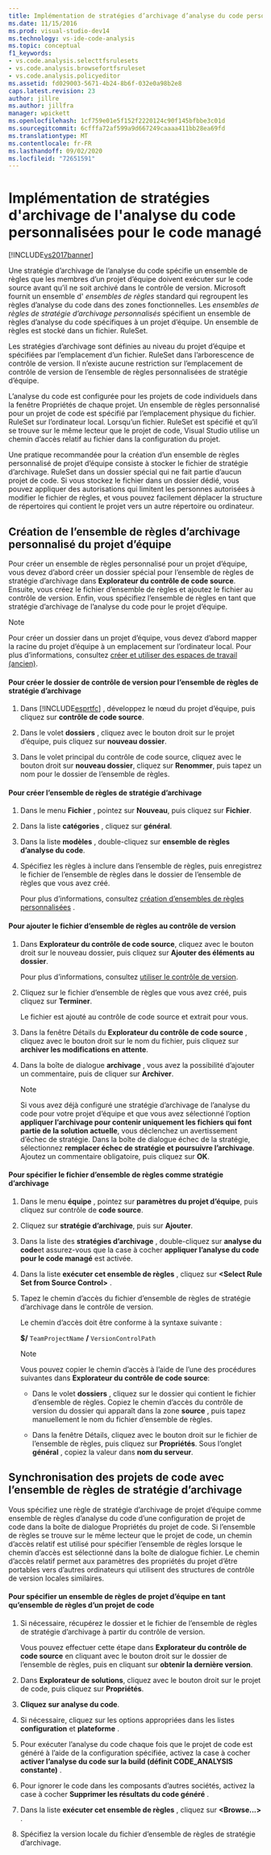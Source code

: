 ```yaml
---
title: Implémentation de stratégies d’archivage d’analyse du code personnalisées pour le code managé | Microsoft Docs
ms.date: 11/15/2016
ms.prod: visual-studio-dev14
ms.technology: vs-ide-code-analysis
ms.topic: conceptual
f1_keywords:
- vs.code.analysis.selecttfsrulesets
- vs.code.analysis.browsefortfsruleset
- vs.code.analysis.policyeditor
ms.assetid: fd029003-5671-4b24-8b6f-032e0a98b2e8
caps.latest.revision: 23
author: jillre
ms.author: jillfra
manager: wpickett
ms.openlocfilehash: 1cf759e01e5f152f2220124c90f145bfbbe3c01d
ms.sourcegitcommit: 6cfffa72af599a9d667249caaaa411bb28ea69fd
ms.translationtype: MT
ms.contentlocale: fr-FR
ms.lasthandoff: 09/02/2020
ms.locfileid: "72651591"
---
```

# <a name="implementing-custom-code-analysis-check-in-policies-for-managed-code"></a>Implémentation de stratégies d'archivage de l'analyse du code personnalisées pour le code managé
[!INCLUDE[vs2017banner](../includes/vs2017banner.md)]

Une stratégie d’archivage de l’analyse du code spécifie un ensemble de règles que les membres d’un projet d’équipe doivent exécuter sur le code source avant qu’il ne soit archivé dans le contrôle de version. Microsoft fournit un ensemble d' *ensembles de règles* standard qui regroupent les règles d’analyse du code dans des zones fonctionnelles. Les *ensembles de règles de stratégie d’archivage personnalisés* spécifient un ensemble de règles d’analyse du code spécifiques à un projet d’équipe. Un ensemble de règles est stocké dans un fichier. RuleSet.

 Les stratégies d’archivage sont définies au niveau du projet d’équipe et spécifiées par l’emplacement d’un fichier. RuleSet dans l’arborescence de contrôle de version. Il n’existe aucune restriction sur l’emplacement de contrôle de version de l’ensemble de règles personnalisées de stratégie d’équipe.

 L’analyse du code est configurée pour les projets de code individuels dans la fenêtre Propriétés de chaque projet. Un ensemble de règles personnalisé pour un projet de code est spécifié par l’emplacement physique du fichier. RuleSet sur l’ordinateur local. Lorsqu’un fichier. RuleSet est spécifié et qu’il se trouve sur le même lecteur que le projet de code, Visual Studio utilise un chemin d’accès relatif au fichier dans la configuration du projet.

 Une pratique recommandée pour la création d’un ensemble de règles personnalisé de projet d’équipe consiste à stocker le fichier de stratégie d’archivage. RuleSet dans un dossier spécial qui ne fait partie d’aucun projet de code. Si vous stockez le fichier dans un dossier dédié, vous pouvez appliquer des autorisations qui limitent les personnes autorisées à modifier le fichier de règles, et vous pouvez facilement déplacer la structure de répertoires qui contient le projet vers un autre répertoire ou ordinateur.

## <a name="creating-the-team-project-custom-check-in-rule-set"></a>Création de l’ensemble de règles d’archivage personnalisé du projet d’équipe
 Pour créer un ensemble de règles personnalisé pour un projet d’équipe, vous devez d’abord créer un dossier spécial pour l’ensemble de règles de stratégie d’archivage dans **Explorateur du contrôle de code source**. Ensuite, vous créez le fichier d’ensemble de règles et ajoutez le fichier au contrôle de version. Enfin, vous spécifiez l’ensemble de règles en tant que stratégie d’archivage de l’analyse du code pour le projet d’équipe.

> [!NOTE]
> Pour créer un dossier dans un projet d’équipe, vous devez d’abord mapper la racine du projet d’équipe à un emplacement sur l’ordinateur local. Pour plus d’informations, consultez [créer et utiliser des espaces de travail (ancien)](https://msdn.microsoft.com/db4d5692-179a-44fe-ad31-0c1c900c9cb2).

#### <a name="to-create-the-version-control-folder-for-the-check-in-policy-rule-set"></a>Pour créer le dossier de contrôle de version pour l’ensemble de règles de stratégie d’archivage

1. Dans [!INCLUDE[esprtfc](../includes/esprtfc-md.md)] , développez le nœud du projet d’équipe, puis cliquez sur **contrôle de code source**.

2. Dans le volet **dossiers** , cliquez avec le bouton droit sur le projet d’équipe, puis cliquez sur **nouveau dossier**.

3. Dans le volet principal du contrôle de code source, cliquez avec le bouton droit sur **nouveau dossier**, cliquez sur **Renommer**, puis tapez un nom pour le dossier de l’ensemble de règles.

#### <a name="to-create-the-check-in-policy-rule-set"></a>Pour créer l’ensemble de règles de stratégie d’archivage

1. Dans le menu **Fichier** , pointez sur **Nouveau**, puis cliquez sur **Fichier**.

2. Dans la liste **catégories** , cliquez sur **général**.

3. Dans la liste **modèles** , double-cliquez sur **ensemble de règles d’analyse du code**.

4. Spécifiez les règles à inclure dans l’ensemble de règles, puis enregistrez le fichier de l’ensemble de règles dans le dossier de l’ensemble de règles que vous avez créé.

     Pour plus d’informations, consultez [création d’ensembles de règles personnalisées](../code-quality/creating-custom-code-analysis-rule-sets.md) .

#### <a name="to-add-the-rule-set-file-to-version-control"></a>Pour ajouter le fichier d’ensemble de règles au contrôle de version

1. Dans **Explorateur du contrôle de code source**, cliquez avec le bouton droit sur le nouveau dossier, puis cliquez sur **Ajouter des éléments au dossier**.

     Pour plus d’informations, consultez [utiliser le contrôle de version](https://msdn.microsoft.com/library/33267cee-fe5f-4aa3-b2cd-6d22ceace314).

2. Cliquez sur le fichier d’ensemble de règles que vous avez créé, puis cliquez sur **Terminer**.

     Le fichier est ajouté au contrôle de code source et extrait pour vous.

3. Dans la fenêtre Détails du **Explorateur du contrôle de code source** , cliquez avec le bouton droit sur le nom du fichier, puis cliquez sur **archiver les modifications en attente**.

4. Dans la boîte de dialogue **archivage** , vous avez la possibilité d’ajouter un commentaire, puis de cliquer sur **Archiver**.

    > [!NOTE]
    > Si vous avez déjà configuré une stratégie d’archivage de l’analyse du code pour votre projet d’équipe et que vous avez sélectionné l’option **appliquer l’archivage pour contenir uniquement les fichiers qui font partie de la solution actuelle**, vous déclenchez un avertissement d’échec de stratégie. Dans la boîte de dialogue échec de la stratégie, sélectionnez **remplacer échec de stratégie et poursuivre l’archivage**. Ajoutez un commentaire obligatoire, puis cliquez sur **OK**.

#### <a name="to-specify-the-rule-set-file-as-the-check-in-policy"></a>Pour spécifier le fichier d’ensemble de règles comme stratégie d’archivage

1. Dans le menu **équipe** , pointez sur **paramètres du projet d’équipe**, puis cliquez sur contrôle de **code source**.

2. Cliquez sur **stratégie d’archivage**, puis sur **Ajouter**.

3. Dans la liste des **stratégies d’archivage** , double-cliquez sur **analyse du code**et assurez-vous que la case à cocher **appliquer l’analyse du code pour le code managé** est activée.

4. Dans la liste **exécuter cet ensemble de règles** , cliquez sur **\<Select Rule Set from Source Control>** .

5. Tapez le chemin d’accès du fichier d’ensemble de règles de stratégie d’archivage dans le contrôle de version.

     Le chemin d’accès doit être conforme à la syntaxe suivante :

     **$/** `TeamProjectName` **/** `VersionControlPath`

    > [!NOTE]
    > Vous pouvez copier le chemin d’accès à l’aide de l’une des procédures suivantes dans **Explorateur du contrôle de code source**:

    - Dans le volet **dossiers** , cliquez sur le dossier qui contient le fichier d’ensemble de règles. Copiez le chemin d’accès du contrôle de version du dossier qui apparaît dans la zone **source** , puis tapez manuellement le nom du fichier d’ensemble de règles.

    - Dans la fenêtre Détails, cliquez avec le bouton droit sur le fichier de l’ensemble de règles, puis cliquez sur **Propriétés**. Sous l’onglet **général** , copiez la valeur dans **nom du serveur**.

## <a name="synchronizing-code-projects-to-the-check-in-policy-rule-set"></a>Synchronisation des projets de code avec l’ensemble de règles de stratégie d’archivage
 Vous spécifiez une règle de stratégie d’archivage de projet d’équipe comme ensemble de règles d’analyse du code d’une configuration de projet de code dans la boîte de dialogue Propriétés du projet de code. Si l’ensemble de règles se trouve sur le même lecteur que le projet de code, un chemin d’accès relatif est utilisé pour spécifier l’ensemble de règles lorsque le chemin d’accès est sélectionné dans la boîte de dialogue fichier. Le chemin d’accès relatif permet aux paramètres des propriétés du projet d’être portables vers d’autres ordinateurs qui utilisent des structures de contrôle de version locales similaires.

#### <a name="to-specify-a-team-project-rule-set-as-the-rule-set-of-a-code-project"></a>Pour spécifier un ensemble de règles de projet d’équipe en tant qu’ensemble de règles d’un projet de code

1. Si nécessaire, récupérez le dossier et le fichier de l’ensemble de règles de stratégie d’archivage à partir du contrôle de version.

     Vous pouvez effectuer cette étape dans **Explorateur du contrôle de code source** en cliquant avec le bouton droit sur le dossier de l’ensemble de règles, puis en cliquant sur **obtenir la dernière version**.

2. Dans **Explorateur de solutions**, cliquez avec le bouton droit sur le projet de code, puis cliquez sur **Propriétés**.

3. **Cliquez sur analyse du code**.

4. Si nécessaire, cliquez sur les options appropriées dans les listes **configuration** et **plateforme** .

5. Pour exécuter l’analyse du code chaque fois que le projet de code est généré à l’aide de la configuration spécifiée, activez la case à cocher **activer l’analyse du code sur la build (définit CODE_ANALYSIS constante)** .

6. Pour ignorer le code dans les composants d’autres sociétés, activez la case à cocher **Supprimer les résultats du code généré** .

7. Dans la liste **exécuter cet ensemble de règles** , cliquez sur **\<Browse...>** .

8. Spécifiez la version locale du fichier d’ensemble de règles de stratégie d’archivage.
